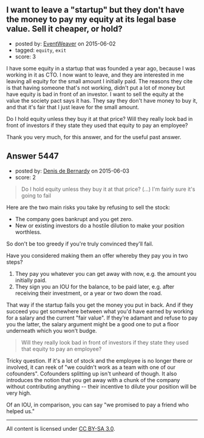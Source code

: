 ## I want to leave a "startup" but they don't have the money to pay my equity at its legal base value. Sell it cheaper, or hold?

- posted by: [EventWeaver](https://stackexchange.com/users/5723328/eventweaver) on 2015-06-02
- tagged: `equity`, `exit`
- score: 3

I have some equity in a startup that was founded a year ago, because I was working in it as CTO. I now want to leave, and they are interested in me leaving all equity for the small amount I initially paid. The reasons they cite is that having someone that's not working, didn't put a lot of money but have equity is bad in front of an investor. I want to sell the equity at the value the society pact says it has. They say they don't have money to buy it, and that it's fair that I just leave for the small amount.

Do I hold equity unless they buy it at that price? Will they really look bad in front of investors if they state they used that equity to pay an employee?

Thank you very much, for this answer, and for the useful past answer.


## Answer 5447

- posted by: [Denis de Bernardy](https://stackexchange.com/users/182468/denis-de-bernardy) on 2015-06-03
- score: 2

> Do I hold equity unless they buy it at that price? (...)
> I'm fairly sure it's going to fail

Here are the two main risks you take by refusing to sell the stock:

- The company goes bankrupt and you get zero.
- New or existing investors do a hostile dilution to make your position worthless.

So don't be too greedy if you're truly convinced they'll fail.

Have you considered making them an offer whereby they pay you in two steps?

1. They pay you whatever you can get away with now, e.g. the amount you initially paid.
2. They sign you an IOU for the balance, to be paid later, e.g. after receiving their investment, or a year or two down the road.

That way if the startup fails you get the money you put in back. And if they succeed you get somewhere between what you'd have earned by working for a salary and the current "fair value". If they're adamant and refuse to pay you the latter, the salary argument might be a good one to put a floor underneath which you won't budge.

> Will they really look bad in front of investors if they state they used that equity to pay an employee?

Tricky question. If it's a lot of stock and the employee is no longer there or involved, it can reek of "we couldn't work as a team with one of our cofounders". Cofounders splitting up isn't unheard of though. It also introduces the notion that you get away with a chunk of the company without contributing anything -- their incentive to dilute your position will be very high.

Of an IOU, in comparison, you can say "we promised to pay a friend who helped us."



---

All content is licensed under [CC BY-SA 3.0](https://creativecommons.org/licenses/by-sa/3.0/).
